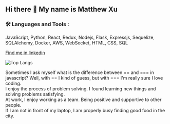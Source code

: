 ## Hi there 👋 My name is Matthew Xu

### 🛠 Languages and Tools :
JavaScript, Python, React, Redux, Nodejs, Flask, Expressjs, Sequelize, SQLAlchemy, Docker, AWS, WebSocket, HTML, CSS, SQL

[Find me in linkedin](www.linkedin.com/in/matthew-xu-3360a5176)

![Top Langs](https://github-readme-stats.vercel.app/api/top-langs/?username=matt7xu&layout=compact&theme=tokyonight)

Sometimes I ask myself what is the difference between == and === in javascript? Well, with == I kind of guess, but with === I'm really sure I love coding.<br>
I enjoy the process of problem solving. I found learning new things and solving problems satisfying.
<br>
At work, I enjoy working as a team. Being positive and supportive to other people.
<br>
If I am not in front of my laptop, I am properly busy finding good food in the city.


